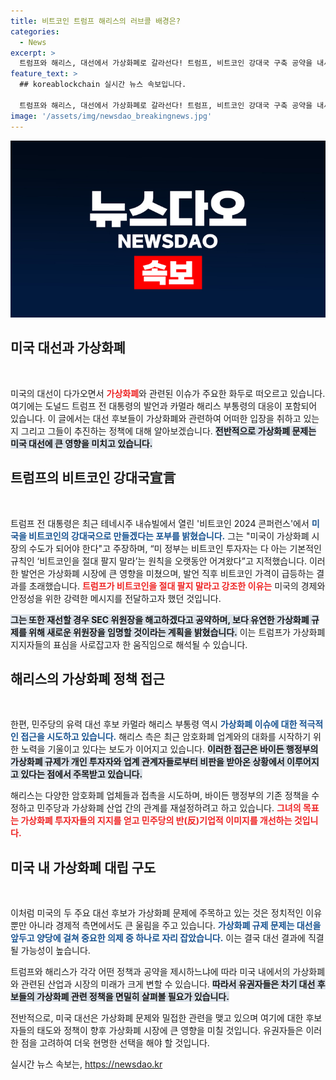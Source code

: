 ```yaml
---
title: 비트코인 트럼프 해리스의 러브콜 배경은?
categories:
  - News
excerpt: >
  트럼프와 해리스, 대선에서 가상화폐로 갈라선다! 트럼프, 비트코인 강대국 구축 공약을 내세우며 시장 큰 반향을 일으킨 반면, 해리스는 업계와의 관계 재설정 시도에 나섰다. 누가 가상화폐 시장의 주도권을 쥘 것인가?
feature_text: >
  ## koreablockchain 실시간 뉴스 속보입니다.

  트럼프와 해리스, 대선에서 가상화폐로 갈라선다! 트럼프, 비트코인 강대국 구축 공약을 내세우며 시장 큰 반향을 일으킨 반면, 해리스는 업계와의 관계 재설정 시도에 나섰다. 누가 가상화폐 시장의 주도권을 쥘 것인가?
image: '/assets/img/newsdao_breakingnews.jpg'
---
```


<p><img src="/assets/img/newsdao_breakingnews.jpg" alt="koreablockchain 속보" /></p>

<h2 data-ke-size="size26">미국 대선과 가상화폐</h2>

<p data-ke-size="size16">&nbsp;</p>

<p>미국의 대선이 다가오면서 <b><span style="color: #ee2323;">가상화폐</span></b>와 관련된 이슈가 주요한 화두로 떠오르고 있습니다. 여기에는 도널드 트럼프 전 대통령의 발언과 카멀라 해리스 부통령의 대응이 포함되어 있습니다. 이 글에서는 대선 후보들이 가상화폐와 관련하여 어떠한 입장을 취하고 있는지 그리고 그들이 추진하는 정책에 대해 알아보겠습니다. <b><span style="background-color: #21538527;">전반적으로 가상화폐 문제는 미국 대선에 큰 영향을 미치고 있습니다.</span></b></p>

<h2 data-ke-size="size26">트럼프의 비트코인 강대국宣言</h2>

<p data-ke-size="size16">&nbsp;</p>

<p>트럼프 전 대통령은 최근 테네시주 내슈빌에서 열린 '비트코인 2024 콘퍼런스'에서 <b><span style="color: #1a5490;">미국을 비트코인의 강대국으로 만들겠다는 포부를 밝혔습니다.</span></b> 그는 "미국이 가상화폐 시장의 수도가 되어야 한다"고 주장하며, “미 정부는 비트코인 투자자는 다 아는 기본적인 규칙인 ‘비트코인을 절대 팔지 말라’는 원칙을 오랫동안 어겨왔다”고 지적했습니다. 이러한 발언은 가상화폐 시장에 큰 영향을 미쳤으며, 발언 직후 비트코인 가격이 급등하는 결과를 초래했습니다. <b><span style="color: #ee2323;">트럼프가 비트코인을 절대 팔지 말라고 강조한 이유는</span></b> 미국의 경제와 안정성을 위한 강력한 메시지를 전달하고자 했던 것입니다.</p>

<p><b><span style="background-color: #21538527;">그는 또한 재선할 경우 SEC 위원장을 해고하겠다고 공약하며, 보다 유연한 가상화폐 규제를 위해 새로운 위원장을 임명할 것이라는 계획을 밝혔습니다.</span></b> 이는 트럼프가 가상화폐 지지자들의 표심을 사로잡고자 한 움직임으로 해석될 수 있습니다.</p>

<h2 data-ke-size="size26">해리스의 가상화폐 정책 접근</h2>

<p data-ke-size="size16">&nbsp;</p>

<p>한편, 민주당의 유력 대선 후보 카멀라 해리스 부통령 역시 <b><span style="color: #1a5490;">가상화폐 이슈에 대한 적극적인 접근을 시도하고 있습니다.</span></b> 해리스 측은 최근 암호화폐 업계와의 대화를 시작하기 위한 노력을 기울이고 있다는 보도가 이어지고 있습니다. <b><span style="background-color: #21538527;">이러한 접근은 바이든 행정부의 가상화폐 규제가 개인 투자자와 업계 관계자들로부터 비판을 받아온 상황에서 이루어지고 있다는 점에서 주목받고 있습니다.</span></b></p>

<p>해리스는 다양한 암호화폐 업체들과 접촉을 시도하며, 바이든 행정부의 기존 정책을 수정하고 민주당과 가상화폐 산업 간의 관계를 재설정하려고 하고 있습니다. <b><span style="color: #ee2323;">그녀의 목표는 가상화폐 투자자들의 지지를 얻고 민주당의 반(反)기업적 이미지를 개선하는 것입니다.</span></b></p>

<h2 data-ke-size="size26">미국 내 가상화폐 대립 구도</h2>

<p data-ke-size="size16">&nbsp;</p>

<p>이처럼 미국의 두 주요 대선 후보가 가상화폐 문제에 주목하고 있는 것은 정치적인 이유뿐만 아니라 경제적 측면에서도 큰 울림을 주고 있습니다. <b><span style="color: #1a5490;">가상화폐 규제 문제는 대선을 앞두고 양당에 걸쳐 중요한 의제 중 하나로 자리 잡았습니다.</span></b> 이는 결국 대선 결과에 직결될 가능성이 높습니다. </p>

<p>트럼프와 해리스가 각각 어떤 정책과 공약을 제시하느냐에 따라 미국 내에서의 가상화폐와 관련된 산업과 시장의 미래가 크게 변할 수 있습니다. <b><span style="background-color: #21538527;">따라서 유권자들은 차기 대선 후보들의 가상화폐 관련 정책을 면밀히 살펴볼 필요가 있습니다.</span></b> </p>

<p>전반적으로, 미국 대선은 가상화폐 문제와 밀접한 관련을 맺고 있으며 여기에 대한 후보자들의 태도와 정책이 향후 가상화폐 시장에 큰 영향을 미칠 것입니다. 유권자들은 이러한 점을 고려하여 더욱 현명한 선택을 해야 할 것입니다.</p>
실시간 뉴스 속보는, <a href="https://newsdao.kr" rel="dofollow">https://newsdao.kr</a>


